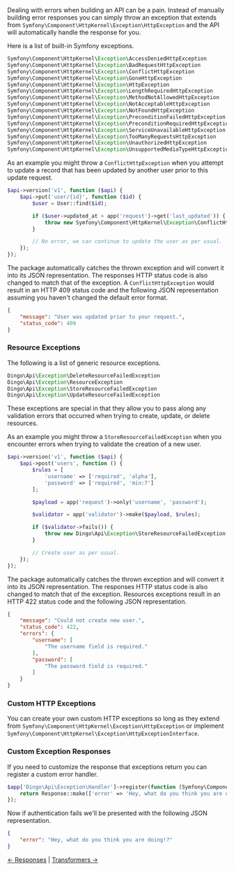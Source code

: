 Dealing with errors when building an API can be a pain. Instead of manually building error responses you can simply throw an exception that extends from `Symfony\Component\HttpKernel\Exception\HttpException` and the API will automatically handle the response for you.

Here is a list of built-in Symfony exceptions.

```php
Symfony\Component\HttpKernel\Exception\AccessDeniedHttpException
Symfony\Component\HttpKernel\Exception\BadRequestHttpException
Symfony\Component\HttpKernel\Exception\ConflictHttpException
Symfony\Component\HttpKernel\Exception\GoneHttpException
Symfony\Component\HttpKernel\Exception\HttpException
Symfony\Component\HttpKernel\Exception\LengthRequiredHttpException
Symfony\Component\HttpKernel\Exception\MethodNotAllowedHttpException
Symfony\Component\HttpKernel\Exception\NotAcceptableHttpException
Symfony\Component\HttpKernel\Exception\NotFoundHttpException
Symfony\Component\HttpKernel\Exception\PreconditionFailedHttpException
Symfony\Component\HttpKernel\Exception\PreconditionRequiredHttpException
Symfony\Component\HttpKernel\Exception\ServiceUnavailableHttpException
Symfony\Component\HttpKernel\Exception\TooManyRequestsHttpException
Symfony\Component\HttpKernel\Exception\UnauthorizedHttpException
Symfony\Component\HttpKernel\Exception\UnsupportedMediaTypeHttpException
```

As an example you might throw a `ConflictHttpException` when you attempt to update a record that has been updated by another user prior to this update request.

```php
$api->version('v1', function ($api) {
    $api->put('user/{id}', function ($id) {
        $user = User::find($id);

        if ($user->updated_at > app('request')->get('last_updated')) {
            throw new Symfony\Component\HttpKernel\Exception\ConflictHttpException('User was updated prior to your request.');
        }

        // No error, we can continue to update the user as per usual.
    });
});
```

The package automatically catches the thrown exception and will convert it into its JSON representation. The responses HTTP status code is also changed to match that of the exception. A `ConflictHttpException` would result in an HTTP 409 status code and the following JSON representation assuming you haven't changed the default error format.

```json
{
	"message": "User was updated prior to your request.",
	"status_code": 409
}
```

### Resource Exceptions

The following is a list of generic resource exceptions.

```php
Dingo\Api\Exception\DeleteResourceFailedException
Dingo\Api\Exception\ResourceException
Dingo\Api\Exception\StoreResourceFailedException
Dingo\Api\Exception\UpdateResourceFailedException
```

These exceptions are special in that they allow you to pass along any validation errors that occurred when trying to create, update, or delete resources.

As an example you might throw a `StoreResourceFailedException` when you encounter errors when trying to validate the creation of a new user.

```php
$api->version('v1', function ($api) {
    $api->post('users', function () {
        $rules = [
            'username' => ['required', 'alpha'],
            'password' => ['required', 'min:7']
        ];

        $payload = app('request')->only('username', 'password');

        $validator = app('validator')->make($payload, $rules);

        if ($validator->fails()) {
            throw new Dingo\Api\Exception\StoreResourceFailedException('Could not create new user.', $validator->errors());
        }

        // Create user as per usual.
    });
});
```

The package automatically catches the thrown exception and will convert it into its JSON representation. The responses HTTP status code is also changed to match that of the exception. Resources exceptions result in an HTTP 422 status code and the following JSON representation.

```json
{
    "message": "Could not create new user.",
    "status_code": 422,
    "errors": {
        "username": [
            "The username field is required."
        ],
        "password": [
            "The password field is required."
        ]
    }
}
```

### Custom HTTP Exceptions

You can create your own custom HTTP exceptions so long as they extend from `Symfony\Component\HttpKernel\Exception\HttpException` or implement `Symfony\Component\HttpKernel\Exception\HttpExceptionInterface`.

### Custom Exception Responses

If you need to customize the response that exceptions return you can register a custom error handler.

```php
$app['Dingo\Api\Exception\Handler']->register(function (Symfony\Component\HttpKernel\Exception\UnauthorizedHttpException $exception) {
    return Response::make(['error' => 'Hey, what do you think you are doing!?'], 401);
});
```

Now if authentication fails we'll be presented with the following JSON representation.

```json
{
    "error": "Hey, what do you think you are doing!?"
}
```

[← Responses](https://github.com/dingo/api/wiki/Responses) | [Transformers →](https://github.com/dingo/api/wiki/Transformers)

